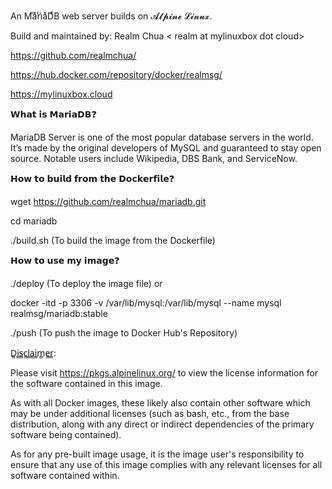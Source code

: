 An MⷨaͣrͬiͥaͣDͩВ web server builds on 𝓐𝓵𝓹𝓲𝓷𝓮 𝓛𝓲𝓷𝓾𝔁.

Build and maintained by: Realm Chua < realm at mylinuxbox dot cloud>

https://github.com/realmchua/

https://hub.docker.com/repository/docker/realmsg/

https://mylinuxbox.cloud

𝗪𝗵𝗮𝘁 𝗶𝘀 𝗠𝗮𝗿𝗶𝗮𝗗𝗕❓

MariaDB Server is one of the most popular database servers in the world. It’s made by the original developers of MySQL and guaranteed to stay open source. Notable users include Wikipedia, DBS Bank, and ServiceNow.

𝗛𝗼𝘄 𝘁𝗼 𝗯𝘂𝗶𝗹𝗱 𝗳𝗿𝗼𝗺 𝘁𝗵𝗲 𝗗𝗼𝗰𝗸𝗲𝗿𝗳𝗶𝗹𝗲❓

wget https://github.com/realmchua/mariadb.git

cd mariadb

./build.sh (To build the image from the Dockerfile)

𝗛𝗼𝘄 𝘁𝗼 𝘂𝘀𝗲 𝗺𝘆 𝗶𝗺𝗮𝗴𝗲❓

./deploy (To deploy the image file) or

docker -itd -p 3306 -v /var/lib/mysql:/var/lib/mysql --name mysql realmsg/mariadb:stable

./push (To push the image to Docker Hub's Repository)
  
D̳i̳s̳c̳l̳a̳i̳m̳e̳r̳: 

Please visit https://pkgs.alpinelinux.org/ to view the license information for the software contained in this image.

As with all Docker images, these likely also contain other software which may be under additional licenses (such as bash, etc., from the base distribution, along with any direct or indirect dependencies of the primary software being contained).

As for any pre-built image usage, it is the image user's responsibility to ensure that any use of this image complies with any relevant licenses for all software contained within.
